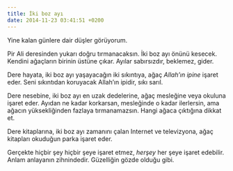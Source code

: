 ```yaml
---
title: İki boz ayı
date: 2014-11-23 03:41:51 +0200
---
```


Yine kalan günlere dair düşler görüyorum.

Pir Ali deresinden yukarı doğru tırmanacaksın. İki boz ayı önünü
kesecek. Kendini ağaçların birinin üstüne çıkar. Ayılar sabırsızdır,
beklemez, gider.

Dere hayata, iki boz ayı yaşayacağın iki sıkıntıya, ağaç *Allah’ın
ipine* işaret eder. Seni sıkıntıdan koruyacak Allah’ın ipidir, sıkı
sarıl.

Dere nesebine, iki boz ayı en uzak dedelerine, ağaç mesleğine veya
okuluna işaret eder. Ayıdan ne kadar korkarsan, mesleğinde o kadar
ilerlersin, ama ağacın yüksekliğinden fazlaya tırmanamazsın. Hangi ağaca
çıktığına dikkat et.

Dere kitaplarına, iki boz ayı zamanını çalan Internet ve televizyona,
ağaç kitapları okuduğun parka işaret eder.

Gerçekte hiçbir şey hiçbir şeye işaret etmez, *herşey* her şeye işaret
edebilir. Anlam anlayanın zihnindedir. Güzelliğin gözde olduğu gibi.
